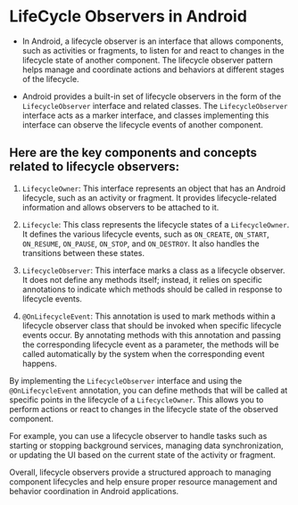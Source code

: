# LifeCycle Observers in Android

- In Android, a lifecycle observer is an interface that allows components, such as 	activities or fragments, to listen for and react to changes in the lifecycle state of another component. The lifecycle observer pattern helps manage and coordinate actions and behaviors at different stages of the lifecycle.

- Android provides a built-in set of lifecycle observers in the form of the `LifecycleObserver` interface and related classes. The `LifecycleObserver` interface acts as a marker interface, and classes implementing this interface can observe the lifecycle events of another component.

## Here are the key components and concepts related to lifecycle observers:

1. `LifecycleOwner`: This interface represents an object that has an Android lifecycle, such as an activity or fragment. It provides lifecycle-related information and allows observers to be attached to it.

2. `Lifecycle`: This class represents the lifecycle states of a `LifecycleOwner`. It defines the various lifecycle events, such as `ON_CREATE`, `ON_START`, `ON_RESUME`, `ON_PAUSE`, `ON_STOP`, and `ON_DESTROY`. It also handles the transitions between these states.

3. `LifecycleObserver`: This interface marks a class as a lifecycle observer. It does not define any methods itself; instead, it relies on specific annotations to indicate which methods should be called in response to lifecycle events.

4. `@OnLifecycleEvent`: This annotation is used to mark methods within a lifecycle observer class that should be invoked when specific lifecycle events occur. By annotating methods with this annotation and passing the corresponding lifecycle event as a parameter, the methods will be called automatically by the system when the corresponding event happens.

By implementing the `LifecycleObserver` interface and using the `@OnLifecycleEvent` annotation, you can define methods that will be called at specific points in the lifecycle of a `LifecycleOwner`. This allows you to perform actions or react to changes in the lifecycle state of the observed component.

For example, you can use a lifecycle observer to handle tasks such as starting or stopping background services, managing data synchronization, or updating the UI based on the current state of the activity or fragment.

Overall, lifecycle observers provide a structured approach to managing component lifecycles and help ensure proper resource management and behavior coordination in Android applications.
